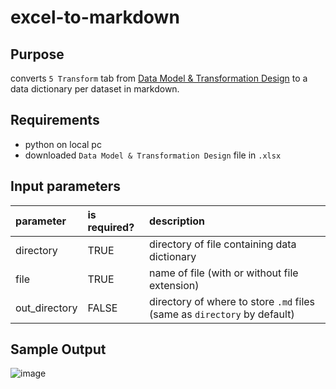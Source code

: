# excel-to-markdown

## Purpose
converts `5 Transform` tab from [Data Model & Transformation Design](https://docs.google.com/spreadsheets/d/1n_cxb5YGcC5B4PghHMwNaD61lz_HDmgOOHG5myyQkTc/edit#gid=1902653272) to a data dictionary per dataset in markdown.

## Requirements
- python on local pc
- downloaded `Data Model & Transformation Design` file in `.xlsx`

## Input parameters
| parameter | is required? | description |
|:------|:------|:------|
|directory | TRUE | directory of file containing data dictionary |
| file | TRUE| name of file (with or without file extension) |
| out_directory| FALSE | directory of where to store `.md` files (same as `directory` by default) |

## Sample Output
![image](https://github.com/tm-fx-chen/excel-to-markdown/assets/131327591/dcdb1058-29d4-4a13-a3b4-8d970a49ced1)

